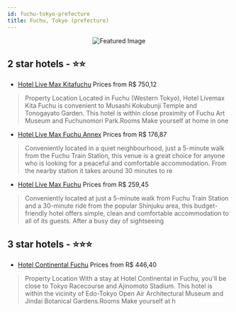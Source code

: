 ```yaml
---
id: fuchu-tokyo-prefecture
title: Fuchu, Tokyo (prefecture)
---
```


<center><img src="https://i.travelapi.com/hotels/13000000/12270000/12265000/12264940/8200dac9_b.jpg" alt="Featured Image" /></center>


##  2 star hotels - ⭐️⭐️

-    [Hotel Live Max Kitafuchu](https://us.hurb.com/hotels/fuchu/hotel-live-max-kitafuchu-JNP-JP612352?cmp=18055) Prices from R$ 750,12
   > Property Location Located in Fuchu (Western Tokyo), Hotel Livemax Kita Fuchu is convenient to Musashi Kokubunji Temple and Tonogayato Garden.  This hotel is within close proximity of Fuchu Art Museum and Fuchunomori Park.Rooms Make yourself at home in one
-    [Hotel Live Max Fuchu Annex](https://us.hurb.com/hotels/fuchu/hotel-live-max-fuchu-annex-JNP-JP374858?cmp=18055) Prices from R$ 176,87
   > Conveniently located in a quiet neighbourhood, just a 5-minute walk from the Fuchu Train Station, this venue is a great choice for anyone who is looking for a peaceful and comfortable accommodation. From the nearby station it takes around 30 minutes to re
-    [Hotel Live Max Fuchu](https://us.hurb.com/hotels/fuchu/hotel-live-max-fuchu-JNP-JP660728?cmp=18055) Prices from R$ 259,45
   > Conveniently located at just a 5-minute walk from Fuchu Train Station and a 30-minute ride from the popular Shinjuku area, this budget-friendly hotel offers simple, clean and comfortable accommodation to all of its guests. After a busy day of sightseeing 

##  3 star hotels - ⭐️⭐️⭐️

-    [Hotel Continental Fuchu](https://us.hurb.com/hotels/fuchu/hotel-continental-fuchu-JNP-JP149559?cmp=18055) Prices from R$ 446,40
   > Property Location With a stay at Hotel Continental in Fuchu, you&apos;ll be close to Tokyo Racecourse and Ajinomoto Stadium. This hotel is within the vicinity of Edo-Tokyo Open Air Architectural Museum and Jindai Botanical Gardens.Rooms Make yourself at h
